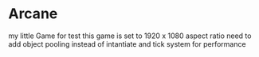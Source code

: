 # Arcane
 my little Game for test
this game is set to 1920 x 1080 aspect ratio 
need to add object pooling instead of intantiate and tick system for performance 
